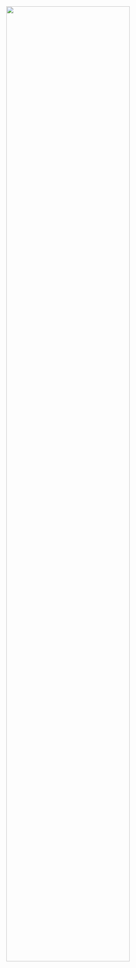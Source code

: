 <div align="center">
<img src="https://rishavanand.github.io/static/images/greetings.gif" align="center" style="width: 80%" />
</div>
